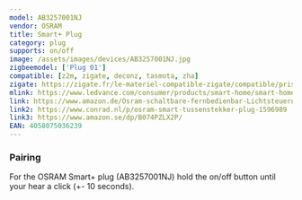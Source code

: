 ```yaml
---
model: AB3257001NJ
vendor: OSRAM
title: Smart+ Plug
category: plug
supports: on/off
image: /assets/images/devices/AB3257001NJ.jpg
zigbeemodel: ['Plug 01']
compatible: [z2m, zigate, deconz, tasmota, zha]
zigate: https://zigate.fr/le-materiel-compatible-zigate/compatible/prisepiloteosramlightify
mlink: https://www.ledvance.com/consumer/products/smart-home/smart-home-products-with-zigbee-technology/smart-home-components/smart-plug/index.jsp
link: https://www.amazon.de/Osram-schaltbare-fernbedienbar-Lichtsteuerung-kompatibel/dp/B074PZLX2P
link2: https://www.conrad.nl/p/osram-smart-tussenstekker-plug-1596989
link3: https://www.amazon.se/dp/B074PZLX2P/
EAN: 4058075036239
---
```

### Pairing
For the OSRAM Smart+ plug (AB3257001NJ) hold the on/off button until your hear a click (+- 10 seconds). 
